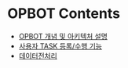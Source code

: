 # OPBOT Contents
* [OPBOT 개념 및 아키텍처 설명](/OPBOT.md "OPBOT 개념 및 아키텍처 설명")
* [사용자 TASK 등록/수행 기능](/TASK_RUN.md "사용자 TASK 등록/수행 기능")
* [데이터전처리](/doc/Datapreprocessor.md "데이터전처리")
